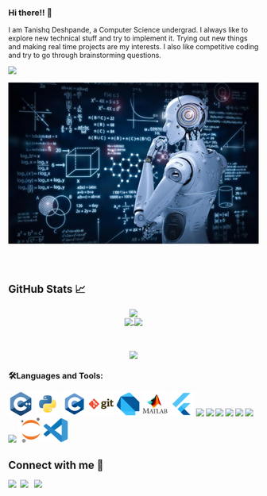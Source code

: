 ### Hi there!! 👋
I am Tanishq Deshpande, a Computer Science undergrad. I always like to explore new technical stuff and try to implement it. Trying out new things and making real time projects are my interests. I also like competitive coding and try to go through brainstorming questions. 


<!-- Typing SVG by DenverCoder1 - https://github.com/DenverCoder1/readme-typing-svg -->
<p>
  <a href="https://github.com/DenverCoder1/readme-typing-svg"><img src="https://readme-typing-svg.herokuapp.com/?lines=AI/ML+Enthusiast;Data+Science+Enthusiast;Full+Stack+Flutter+Developer;Python+Programmer"></a>
</p>

<img align="center" src="https://github.com/tanishq252/tanishq252/blob/main/ml.jpg" width="800">

<!-- ------------------------------------------------- -->

<!-- ------------------------------------------------- -->
<br></br>

## GitHub Stats 📈
<div align="center">
  <a>
  <img align="center" src="https://github-readme-streak-stats.herokuapp.com/?user=tanishq252&theme=dracula&hide_border=true" width="800">
  </a>
  <br/>
  <a href="https://github.com/tanishq252/github-readme-stats" style="margin-top:100px;">
<img align="center" src="https://github-readme-stats.vercel.app/api/top-langs/?username=tanishq252&theme=dark&count_private=true&hide_border=true&text_color=fff&icon_color=03e8fc&title_color=03e8fc" />
 </a>
 <a href="https://github.com/tanishq252/github-readme-stats">
    <img align="center" src="https://github-readme-stats.vercel.app/api?username=tanishq252&count_private=true&theme=dark&show_icons=true&hide_border=true&text_color=fff&icon_color=03e8fc&title_color=03e8fc&card_width=3&line_height=40" />
  </a>
</div>
<br/><br/>
<p align="center">
    <a href="https://github.com/tanishq252/">
    <img align="center" src="https://activity-graph.herokuapp.com/graph?username=tanishq252&theme=dracula" />
  </a>
</p>

<h3 align="left">🛠️Languages and Tools:</h3>
<p align="left">
<code><img height="50" src="https://raw.githubusercontent.com/github/explore/80688e429a7d4ef2fca1e82350fe8e3517d3494d/topics/cpp/cpp.png"></code>
<code><img height="50" src="https://raw.githubusercontent.com/github/explore/80688e429a7d4ef2fca1e82350fe8e3517d3494d/topics/python/python.png"></code>
<code><img height="50" src="https://raw.githubusercontent.com/github/explore/80688e429a7d4ef2fca1e82350fe8e3517d3494d/topics/c/c.png"></code>
<code><img height="50" src="https://raw.githubusercontent.com/github/explore/80688e429a7d4ef2fca1e82350fe8e3517d3494d/topics/git/git.png"></code>
<code><img height="50" src="https://raw.githubusercontent.com/github/explore/80688e429a7d4ef2fca1e82350fe8e3517d3494d/topics/dart/dart.png"></code>
<code><img height="50" src="https://raw.githubusercontent.com/github/explore/80688e429a7d4ef2fca1e82350fe8e3517d3494d/topics/matlab/matlab.png"></code>
<code><img height="50" src="https://raw.githubusercontent.com/github/explore/80688e429a7d4ef2fca1e82350fe8e3517d3494d/topics/flutter/flutter.png"></code> 
  <code><img height="50" src="https://github.com/tomchen/stack-icons/blob/master/logos/firebase.svg"></code>
  <code><img height="50" src="https://github.com/tomchen/stack-icons/blob/master/logos/java.svg"></code>
  <code><img height="50" src="https://github.com/tomchen/stack-icons/blob/master/logos/r-lang.svg"></code>
  <code><img height="50" src="https://github.com/tomchen/stack-icons/blob/master/logos/mysql.svg"></code>
  <code><img height="50" src="https://github.com/tomchen/stack-icons/blob/master/logos/html-5.svg"></code>
  <code><img height="50" src="https://github.com/tomchen/stack-icons/blob/master/logos/css-3.svg"></code>
  <code><img height="50" src="https://github.com/tomchen/stack-icons/blob/master/logos/arduino.svg"></code> 
<code><img height="50" src="https://github.com/devicons/devicon/blob/master/icons/jupyter/jupyter-original.svg" ></code><code><img height="50" src="https://github.com/devicons/devicon/blob/master/icons/vscode/vscode-original.svg"></code>


## Connect with me 🤝
[![](https://img.shields.io/badge/LinkedIn-0077B5?style=for-the-badge&logo=linkedin&logoColor=white)](https://www.linkedin.com/in/tanishq-deshpande-0ba147204/)&nbsp;&nbsp;[![](https://img.shields.io/badge/Instagram-E4405F?style=for-the-badge&logo=instagram&logoColor=white)](https://www.instagram.com/tanishq252002/)&nbsp;&nbsp;
[![](https://img.shields.io/badge/Gmail-D14836?style=for-the-badge&logo=gmail&logoColor=white)](https://mail.google.com/mail/?view=cm&fs=1&to=tanishq252002@gmail.com&su=Regarding&body=Hi%20Tanishq!)

